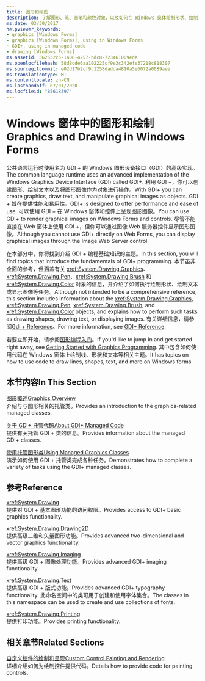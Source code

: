 ```yaml
---
title: 图形和绘图
description: 了解图形、笔、画笔和颜色对象，以及如何在 Windows 窗体绘制形状、绘制文本或显示图像等任务。
ms.date: 03/30/2017
helpviewer_keywords:
- graphics [Windows Forms]
- graphics [Windows Forms], using in Windows Forms
- GDI+, using in managed code
- drawing [Windows Forms]
ms.assetid: 362532c5-1a06-4257-bdc8-723461009ede
ms.openlocfilehash: 58d8cde6aa102225cf9e3c342efe37218c818307
ms.sourcegitcommit: e02d17b2cf9c1258dadda4810a5e6072a0089aee
ms.translationtype: MT
ms.contentlocale: zh-CN
ms.lasthandoff: 07/01/2020
ms.locfileid: "85618397"
---
```

# <a name="graphics-and-drawing-in-windows-forms"></a><span data-ttu-id="c8dbd-103">Windows 窗体中的图形和绘制</span><span class="sxs-lookup"><span data-stu-id="c8dbd-103">Graphics and Drawing in Windows Forms</span></span>
<span data-ttu-id="c8dbd-104">公共语言运行时使用名为 GDI + 的 Windows 图形设备接口（GDI）的高级实现。</span><span class="sxs-lookup"><span data-stu-id="c8dbd-104">The common language runtime uses an advanced implementation of the Windows Graphics Device Interface (GDI) called GDI+.</span></span> <span data-ttu-id="c8dbd-105">利用 GDI +，你可以创建图形、绘制文本以及将图形图像作为对象进行操作。</span><span class="sxs-lookup"><span data-stu-id="c8dbd-105">With GDI+ you can create graphics, draw text, and manipulate graphical images as objects.</span></span> <span data-ttu-id="c8dbd-106">GDI + 旨在提供性能和易用性。</span><span class="sxs-lookup"><span data-stu-id="c8dbd-106">GDI+ is designed to offer performance and ease of use.</span></span> <span data-ttu-id="c8dbd-107">可以使用 GDI + 在 Windows 窗体和控件上呈现图形图像。</span><span class="sxs-lookup"><span data-stu-id="c8dbd-107">You can use GDI+ to render graphical images on Windows Forms and controls.</span></span> <span data-ttu-id="c8dbd-108">尽管不能直接在 Web 窗体上使用 GDI +，但你可以通过图像 Web 服务器控件显示图形图像。</span><span class="sxs-lookup"><span data-stu-id="c8dbd-108">Although you cannot use GDI+ directly on Web Forms, you can display graphical images through the Image Web Server control.</span></span>  
  
 <span data-ttu-id="c8dbd-109">在本部分中，你将找到介绍 GDI + 编程基础知识的主题。</span><span class="sxs-lookup"><span data-stu-id="c8dbd-109">In this section, you will find topics that introduce the fundamentals of GDI+ programming.</span></span> <span data-ttu-id="c8dbd-110">本节虽非全面的参考，但涵盖有关 <xref:System.Drawing.Graphics>、<xref:System.Drawing.Pen>、<xref:System.Drawing.Brush> 和 <xref:System.Drawing.Color> 对象的信息，并介绍了如何执行绘制形状、绘制文本或显示图像等任务。</span><span class="sxs-lookup"><span data-stu-id="c8dbd-110">Although not intended to be a comprehensive reference, this section includes information about the <xref:System.Drawing.Graphics>, <xref:System.Drawing.Pen>, <xref:System.Drawing.Brush>, and <xref:System.Drawing.Color> objects, and explains how to perform such tasks as drawing shapes, drawing text, or displaying images.</span></span> <span data-ttu-id="c8dbd-111">有关详细信息，请参阅[Gdi + Reference](/windows/desktop/gdiplus/-gdiplus-class-gdi-reference)。</span><span class="sxs-lookup"><span data-stu-id="c8dbd-111">For more information, see [GDI+ Reference](/windows/desktop/gdiplus/-gdiplus-class-gdi-reference).</span></span>  
  
 <span data-ttu-id="c8dbd-112">若要立即开始，请参阅[图形编程入门](getting-started-with-graphics-programming.md)。</span><span class="sxs-lookup"><span data-stu-id="c8dbd-112">If you'd like to jump in and get started right away, see [Getting Started with Graphics Programming](getting-started-with-graphics-programming.md).</span></span> <span data-ttu-id="c8dbd-113">其中包含如何使用代码在 Windows 窗体上绘制线、形状和文本等相关主题。</span><span class="sxs-lookup"><span data-stu-id="c8dbd-113">It has topics on how to use code to draw lines, shapes, text, and more on Windows forms.</span></span>  
  
## <a name="in-this-section"></a><span data-ttu-id="c8dbd-114">本节内容</span><span class="sxs-lookup"><span data-stu-id="c8dbd-114">In This Section</span></span>  
 [<span data-ttu-id="c8dbd-115">图形概述</span><span class="sxs-lookup"><span data-stu-id="c8dbd-115">Graphics Overview</span></span>](graphics-overview-windows-forms.md)  
 <span data-ttu-id="c8dbd-116">介绍与与图形相关的托管类。</span><span class="sxs-lookup"><span data-stu-id="c8dbd-116">Provides an introduction to the graphics-related managed classes.</span></span>  
  
 [<span data-ttu-id="c8dbd-117">关于 GDI+ 托管代码</span><span class="sxs-lookup"><span data-stu-id="c8dbd-117">About GDI+ Managed Code</span></span>](about-gdi-managed-code.md)  
 <span data-ttu-id="c8dbd-118">提供有关托管 GDI + 类的信息。</span><span class="sxs-lookup"><span data-stu-id="c8dbd-118">Provides information about the managed GDI+ classes.</span></span>  
  
 [<span data-ttu-id="c8dbd-119">使用托管图形类</span><span class="sxs-lookup"><span data-stu-id="c8dbd-119">Using Managed Graphics Classes</span></span>](using-managed-graphics-classes.md)  
 <span data-ttu-id="c8dbd-120">演示如何使用 GDI + 托管类完成各种任务。</span><span class="sxs-lookup"><span data-stu-id="c8dbd-120">Demonstrates how to complete a variety of tasks using the GDI+ managed classes.</span></span>  
  
## <a name="reference"></a><span data-ttu-id="c8dbd-121">参考</span><span class="sxs-lookup"><span data-stu-id="c8dbd-121">Reference</span></span>  
 <xref:System.Drawing>  
 <span data-ttu-id="c8dbd-122">提供对 GDI + 基本图形功能的访问权限。</span><span class="sxs-lookup"><span data-stu-id="c8dbd-122">Provides access to GDI+ basic graphics functionality.</span></span>  
  
 <xref:System.Drawing.Drawing2D>  
 <span data-ttu-id="c8dbd-123">提供高级二维和矢量图形功能。</span><span class="sxs-lookup"><span data-stu-id="c8dbd-123">Provides advanced two-dimensional and vector graphics functionality.</span></span>  
  
 <xref:System.Drawing.Imaging>  
 <span data-ttu-id="c8dbd-124">提供高级 GDI + 图像处理功能。</span><span class="sxs-lookup"><span data-stu-id="c8dbd-124">Provides advanced GDI+ imaging functionality.</span></span>  
  
 <xref:System.Drawing.Text>  
 <span data-ttu-id="c8dbd-125">提供高级 GDI + 版式功能。</span><span class="sxs-lookup"><span data-stu-id="c8dbd-125">Provides advanced GDI+ typography functionality.</span></span> <span data-ttu-id="c8dbd-126">此命名空间中的类可用于创建和使用字体集合。</span><span class="sxs-lookup"><span data-stu-id="c8dbd-126">The classes in this namespace can be used to create and use collections of fonts.</span></span>  
  
 <xref:System.Drawing.Printing>  
 <span data-ttu-id="c8dbd-127">提供打印功能。</span><span class="sxs-lookup"><span data-stu-id="c8dbd-127">Provides printing functionality.</span></span>  
  
## <a name="related-sections"></a><span data-ttu-id="c8dbd-128">相关章节</span><span class="sxs-lookup"><span data-stu-id="c8dbd-128">Related Sections</span></span>  
 [<span data-ttu-id="c8dbd-129">自定义控件的绘制和呈现</span><span class="sxs-lookup"><span data-stu-id="c8dbd-129">Custom Control Painting and Rendering</span></span>](../controls/custom-control-painting-and-rendering.md)  
 <span data-ttu-id="c8dbd-130">详细介绍如何为绘制控件提供代码。</span><span class="sxs-lookup"><span data-stu-id="c8dbd-130">Details how to provide code for painting controls.</span></span>
